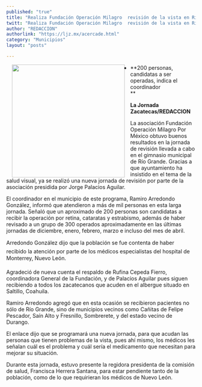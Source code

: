 ```yaml
---
published: "true"
title: "Realiza Fundación Operación Milagro  revisión de la vista en Río Grande"
twitt: "Realiza Fundación Operación Milagro  revisión de la vista en Río Grande"
author: "REDACCION"
authorlink: "https://ljz.mx/acercade.html"
category: "Municipios"
layout: "posts"

---
```


<img src="http://ljz.mx/images/stories/fotos_abril2013/p6 ro.jpg" border="0" width="300" style="margin-left: 15px; margin-right: 15px; float: left;" />

*   **200 personas, candidatas a ser operadas, indica el coordinador  
    **

**La Jornada Zacatecas/REDACCION**

La asociación Fundación Operación Milagro Por México obtuvo buenos resultados en la jornada de revisión llevada a cabo en el gimnasio municipal de Río Grande. Gracias a que ayuntamiento ha insistido en el tema de la salud visual, ya se realizó una nueva jornada de revisión por parte de la asociación presidida por Jorge Palacios Aguilar. 

El coordinador en el municipio de este programa, Ramiro Arredondo González, informó que atendieron a más de mil personas en esta larga jornada. Señaló que un aproximado de 200 personas son candidatas a recibir la operación por retina, cataratas y estrabismo, además de haber revisado a un grupo de 300 operados aproximadamente en las últimas jornadas de diciembre, enero, febrero, marzo e incluso del mes de abril.

Arredondo González dijo que la población se fue contenta de haber recibido la atención por parte de los médicos especialistas del hospital de Monterrey, Nuevo León.

Agradeció de nueva cuenta el respaldo de Rufina Cepeda Fierro, coordinadora General de la Fundación, y de Palacios Aguilar pues siguen recibiendo a todos los zacatecanos que acuden en el albergue situado en Saltillo, Coahuila.

Ramiro Arredondo agregó que en esta ocasión se recibieron pacientes no sólo de Río Grande, sino de municipios vecinos como Cañitas de Felipe Pescador, Saín Alto y Fresnillo, Sombrerete, y del estado vecino de Durango.

El enlace dijo que se programará una nueva jornada, para que acudan las personas que tienen problemas de la vista, pues ahí mismo, los médicos les señalan cuál es el problema y cuál sería el medicamento que necesitan para mejorar su situación.

Durante esta jornada, estuvo presente la regidora presidenta de la comisión de salud, Francisca Herrera Santana, para estar pendiente tanto de la población, como de lo que requirieran los médicos de Nuevo León.
